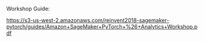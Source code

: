 Workshop Guide:

https://s3-us-west-2.amazonaws.com/reinvent2018-sagemaker-pytorch/guides/Amazon+SageMaker+PyTorch+%26+Analytics+Workshop.pdf
